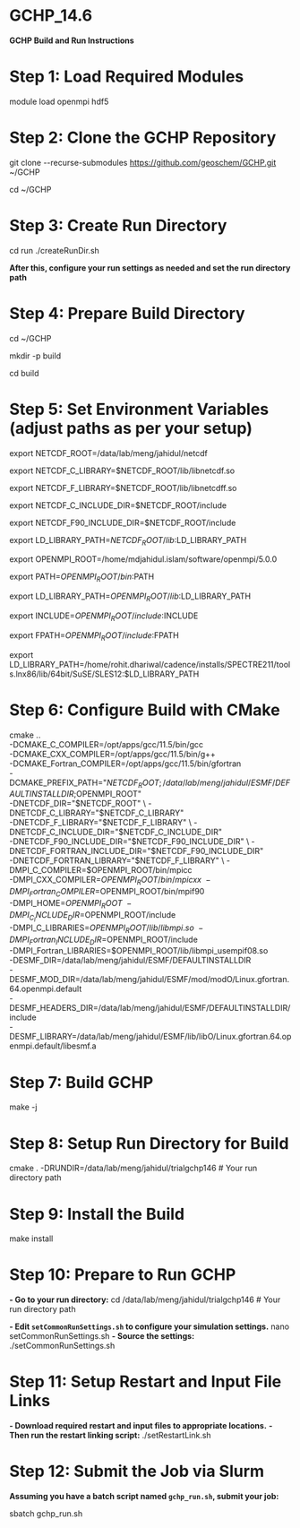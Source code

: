 # GCHP_14.6
**GCHP Build and Run Instructions**
# Step 1: Load Required Modules
module load openmpi hdf5
# Step 2: Clone the GCHP Repository
git clone --recurse-submodules https://github.com/geoschem/GCHP.git ~/GCHP

cd ~/GCHP
# Step 3: Create Run Directory
cd run
./createRunDir.sh

**After this, configure your run settings as needed and set the run directory path**
# Step 4: Prepare Build Directory
cd ~/GCHP

mkdir -p build

cd build
# Step 5: Set Environment Variables (adjust paths as per your setup)
export NETCDF_ROOT=/data/lab/meng/jahidul/netcdf

export NETCDF_C_LIBRARY=$NETCDF_ROOT/lib/libnetcdf.so

export NETCDF_F_LIBRARY=$NETCDF_ROOT/lib/libnetcdff.so

export NETCDF_C_INCLUDE_DIR=$NETCDF_ROOT/include

export NETCDF_F90_INCLUDE_DIR=$NETCDF_ROOT/include

export LD_LIBRARY_PATH=$NETCDF_ROOT/lib:$LD_LIBRARY_PATH

export OPENMPI_ROOT=/home/mdjahidul.islam/software/openmpi/5.0.0

export PATH=$OPENMPI_ROOT/bin:$PATH

export LD_LIBRARY_PATH=$OPENMPI_ROOT/lib:$LD_LIBRARY_PATH

export INCLUDE=$OPENMPI_ROOT/include:$INCLUDE

export FPATH=$OPENMPI_ROOT/include:$FPATH

export LD_LIBRARY_PATH=/home/rohit.dhariwal/cadence/installs/SPECTRE211/tools.lnx86/lib/64bit/SuSE/SLES12:$LD_LIBRARY_PATH
# Step 6: Configure Build with CMake
cmake .. \
  -DCMAKE_C_COMPILER=/opt/apps/gcc/11.5/bin/gcc \
  -DCMAKE_CXX_COMPILER=/opt/apps/gcc/11.5/bin/g++ \
  -DCMAKE_Fortran_COMPILER=/opt/apps/gcc/11.5/bin/gfortran \
  -DCMAKE_PREFIX_PATH="$NETCDF_ROOT;/data/lab/meng/jahidul/ESMF/DEFAULTINSTALLDIR;$OPENMPI_ROOT" \
  -DNETCDF_DIR="$NETCDF_ROOT" \
  -DNETCDF_C_LIBRARY="$NETCDF_C_LIBRARY" \
  -DNETCDF_F_LIBRARY="$NETCDF_F_LIBRARY" \
  -DNETCDF_C_INCLUDE_DIR="$NETCDF_C_INCLUDE_DIR" \
  -DNETCDF_F90_INCLUDE_DIR="$NETCDF_F90_INCLUDE_DIR" \
  -DNETCDF_FORTRAN_INCLUDE_DIR="$NETCDF_F90_INCLUDE_DIR" \
  -DNETCDF_FORTRAN_LIBRARY="$NETCDF_F_LIBRARY" \
  -DMPI_C_COMPILER=$OPENMPI_ROOT/bin/mpicc \
  -DMPI_CXX_COMPILER=$OPENMPI_ROOT/bin/mpicxx \
  -DMPI_Fortran_COMPILER=$OPENMPI_ROOT/bin/mpif90 \
  -DMPI_HOME=$OPENMPI_ROOT \
  -DMPI_C_INCLUDE_DIR=$OPENMPI_ROOT/include \
  -DMPI_C_LIBRARIES=$OPENMPI_ROOT/lib/libmpi.so \
  -DMPI_Fortran_INCLUDE_DIR=$OPENMPI_ROOT/include \
  -DMPI_Fortran_LIBRARIES=$OPENMPI_ROOT/lib/libmpi_usempif08.so \
  -DESMF_DIR=/data/lab/meng/jahidul/ESMF/DEFAULTINSTALLDIR \
  -DESMF_MOD_DIR=/data/lab/meng/jahidul/ESMF/mod/modO/Linux.gfortran.64.openmpi.default \
  -DESMF_HEADERS_DIR=/data/lab/meng/jahidul/ESMF/DEFAULTINSTALLDIR/include \
  -DESMF_LIBRARY=/data/lab/meng/jahidul/ESMF/lib/libO/Linux.gfortran.64.openmpi.default/libesmf.a
# Step 7: Build GCHP
make -j
# Step 8: Setup Run Directory for Build
cmake . -DRUNDIR=/data/lab/meng/jahidul/trialgchp146  # Your run directory path
# Step 9: Install the Build
make install
# Step 10: Prepare to Run GCHP
**- Go to your run directory:**
cd /data/lab/meng/jahidul/trialgchp146 # Your run directory path

**- Edit `setCommonRunSettings.sh` to configure your simulation settings.**
nano setCommonRunSettings.sh
**- Source the settings:**
./setCommonRunSettings.sh
# Step 11: Setup Restart and Input File Links
**- Download required restart and input files to appropriate locations.**
**- Then run the restart linking script:**
./setRestartLink.sh
# Step 12: Submit the Job via Slurm
**Assuming you have a batch script named `gchp_run.sh`, submit your job:**

sbatch gchp_run.sh

